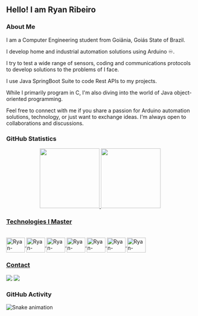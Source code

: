 ## Hello! I am Ryan Ribeiro

### About Me

I am a Computer Engineering student from Goiânia, Goiás State of Brazil.

I develop home and industrial automation solutions using Arduino ♾️. 

I try to test a wide range of sensors, coding and communications protocols to develop solutions to the problems of I face. 

I use Java SpringBoot Suite to code Rest APIs to my projects. 

While I primarily program in C, I'm also diving into the world of Java object-oriented programming.

Feel free to connect with me if you share a passion for Arduino automation solutions, technology, or just want to exchange ideas. I'm always open to collaborations and discussions.



### GitHub Statistics

<div align="center">
  <a href="https://github.com/ubiratan-motta">
  <img height="160em" src="https://github-readme-stats.vercel.app/api?username=ryan-ribeiro&show_icons=true&theme=date_night&include_all_commits=true&count_private=true"/>
  <img height="160em" src="https://github-readme-stats.vercel.app/api/top-langs/?username=ryan-ribeiro&layout=compact&langs_count=7&theme=date_night"/>
</div>

### Technologies I Master

<div style="display: inline_block"><br>
  
  <img align="center" alt="Ryan-Ribeiro-Java" height="40" width="50" src="https://cdn.jsdelivr.net/gh/devicons/devicon@latest/icons/java/java-original-wordmark.svg" />
  <img align="center" alt="Ryan-Ribeiro-EmbeddedC" height="40" width="50" src="https://cdn.jsdelivr.net/gh/devicons/devicon@latest/icons/embeddedc/embeddedc-original-wordmark.svg" />
  <img align="center" alt="Ryan-Ribeiro-Arduino" height="40" width="50" src="https://cdn.jsdelivr.net/gh/devicons/devicon@latest/icons/arduino/arduino-original.svg" />
  <img align="center" alt="Ryan-Ribeiro-Git" height="40" width="50" src="https://cdn.jsdelivr.net/gh/devicons/devicon/icons/git/git-original.svg" />
  <img align="center" alt="Ryan-Ribeiro-GitHub" height="40" width="50" src="https://cdn.jsdelivr.net/gh/devicons/devicon@latest/icons/github/github-original.svg" />
  <img align="center" alt="Ryan-Ribeiro-UML" height="40" width="50" src="https://cdn.jsdelivr.net/gh/devicons/devicon@latest/icons/unifiedmodelinglanguage/unifiedmodelinglanguage-original.svg" />
  <img align="center" alt="Ryan-Ribeiro-Spring" height="40" width="50" src="https://cdn.jsdelivr.net/gh/devicons/devicon@latest/icons/spring/spring-original.svg" />        
          
          
</div>

### Contact

<div> 
 <a href = "mailto:ryanrodrigues0071234@gmail.com"><img src="https://img.shields.io/badge/-Gmail-%23333?style=for-the-badge&logo=gmail&logoColor=white" target="_blank"></a>
  <a href="https://www.linkedin.com/in/ryanrrg/" target="_blank"><img src="https://img.shields.io/badge/-LinkedIn-%230077B5?style=for-the-badge&logo=linkedin&logoColor=white" target="_blank"></a> 
</div>

### GitHub Activity

![Snake animation](https://github.com/ubiratan-motta/ubiratan-motta/blob/output/github-contribution-grid-snake.svg)


